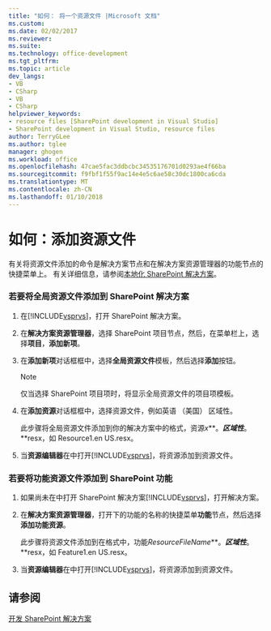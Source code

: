 ```yaml
---
title: "如何： 将一个资源文件 |Microsoft 文档"
ms.custom: 
ms.date: 02/02/2017
ms.reviewer: 
ms.suite: 
ms.technology: office-development
ms.tgt_pltfrm: 
ms.topic: article
dev_langs:
- VB
- CSharp
- VB
- CSharp
helpviewer_keywords:
- resource files [SharePoint development in Visual Studio]
- SharePoint development in Visual Studio, resource files
author: TerryGLee
ms.author: tglee
manager: ghogen
ms.workload: office
ms.openlocfilehash: 47cae5fac3ddbcbc34535176701d0293ae4f66ba
ms.sourcegitcommit: f9fbf1f55f9ac14e4e5c6ae58c30dc1800ca6cda
ms.translationtype: MT
ms.contentlocale: zh-CN
ms.lasthandoff: 01/10/2018
---
```

# <a name="how-to-add-a-resource-file"></a>如何：添加资源文件
  有关将资源文件添加的命令是解决方案节点和在解决方案资源管理器的功能节点的快捷菜单上。 有关详细信息，请参阅[本地化 SharePoint 解决方案](../sharepoint/localizing-sharepoint-solutions.md)。  
  
### <a name="to-add-a-global-resource-file-to-a-sharepoint-solution"></a>若要将全局资源文件添加到 SharePoint 解决方案  
  
1.  在[!INCLUDE[vsprvs](../sharepoint/includes/vsprvs-md.md)]，打开 SharePoint 解决方案。  
  
2.  在**解决方案资源管理器**，选择 SharePoint 项目节点，然后，在菜单栏上，选择**项目**，**添加新项**。  
  
3.  在**添加新项**对话框框中，选择**全局资源文件**模板，然后选择**添加**按钮。  
  
    > [!NOTE]  
    >  仅当选择 SharePoint 项目项时，将显示全局资源文件的项目项模板。  
  
4.  在**添加资源**对话框框中，选择资源文件，例如英语 （美国） 区域性。  
  
     此步骤将全局资源文件添加到你的解决方案中的格式，资源*x***。***区域性***。**resx，如 Resource1.en US.resx。  
  
5.  当**资源编辑器**在中打开[!INCLUDE[vsprvs](../sharepoint/includes/vsprvs-md.md)]，将资源添加到资源文件。  
  
### <a name="to-add-a-feature-resource-file-to-a-sharepoint-feature"></a>若要将功能资源文件添加到 SharePoint 功能  
  
1.  如果尚未在中打开 SharePoint 解决方案[!INCLUDE[vsprvs](../sharepoint/includes/vsprvs-md.md)]，打开解决方案。  
  
2.  在**解决方案资源管理器**，打开下的功能的名称的快捷菜单**功能**节点，然后选择**添加功能资源**。  
  
     此步骤将资源文件添加到在格式中，功能*ResourceFileName***。***区域性***。**resx，如 Feature1.en US.resx。  
  
3.  当**资源编辑器**在中打开[!INCLUDE[vsprvs](../sharepoint/includes/vsprvs-md.md)]，将资源添加到资源文件。  
  
## <a name="see-also"></a>请参阅  
 [开发 SharePoint 解决方案](../sharepoint/developing-sharepoint-solutions.md)  
  
  